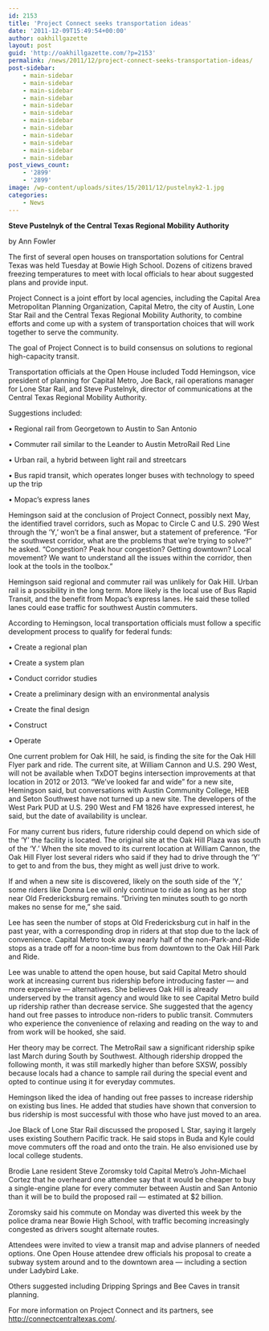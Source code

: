 ```yaml
---
id: 2153
title: 'Project Connect seeks transportation ideas'
date: '2011-12-09T15:49:54+00:00'
author: oakhillgazette
layout: post
guid: 'http://oakhillgazette.com/?p=2153'
permalink: /news/2011/12/project-connect-seeks-transportation-ideas/
post-sidebar:
    - main-sidebar
    - main-sidebar
    - main-sidebar
    - main-sidebar
    - main-sidebar
    - main-sidebar
    - main-sidebar
    - main-sidebar
    - main-sidebar
    - main-sidebar
    - main-sidebar
    - main-sidebar
post_views_count:
    - '2899'
    - '2899'
image: /wp-content/uploads/sites/15/2011/12/pustelnyk2-1.jpg
categories:
    - News
---
```


**Steve Pustelnyk of the Central Texas Regional Mobility Authority**

by Ann Fowler

The first of several open houses on transportation solutions for Central Texas was held Tuesday at Bowie High School. Dozens of citizens braved freezing temperatures to meet with local officials to hear about suggested plans and provide input.

Project Connect is a joint effort by local agencies, including the Capital Area Metropolitan Planning Organization, Capital Metro, the city of Austin, Lone Star Rail and the Central Texas Regional Mobility Authority, to combine efforts and come up with a system of transportation choices that will work together to serve the community.

The goal of Project Connect is to build consensus on solutions to regional high-capacity transit.

Transportation officials at the Open House included Todd Hemingson, vice president of planning for Capital Metro, Joe Back, rail operations manager for Lone Star Rail, and Steve Pustelnyk, director of communications at the Central Texas Regional Mobility Authority.

Suggestions included:

• Regional rail from Georgetown to Austin to San Antonio

• Commuter rail similar to the Leander to Austin MetroRail Red Line

• Urban rail, a hybrid between light rail and streetcars

• Bus rapid transit, which operates longer buses with technology to speed up the trip

• Mopac’s express lanes

Hemingson said at the conclusion of Project Connect, possibly next May, the identified travel corridors, such as Mopac to Circle C and U.S. 290 West through the ‘Y,’ won’t be a final answer, but a statement of preference. “For the southwest corridor, what are the problems that we’re trying to solve?” he asked. “Congestion? Peak hour congestion? Getting downtown? Local movement? We want to understand all the issues within the corridor, then look at the tools in the toolbox.”

Hemingson said regional and commuter rail was unlikely for Oak Hill. Urban rail is a possibility in the long term. More likely is the local use of Bus Rapid Transit, and the benefit from Mopac’s express lanes. He said these tolled lanes could ease traffic for southwest Austin commuters.

According to Hemingson, local transportation officials must follow a specific development process to qualify for federal funds:

• Create a regional plan

• Create a system plan

• Conduct corridor studies

• Create a preliminary design with an environmental analysis

• Create the final design

• Construct

• Operate

One current problem for Oak Hill, he said, is finding the site for the Oak Hill Flyer park and ride. The current site, at William Cannon and U.S. 290 West, will not be available when TxDOT begins intersection improvements at that location in 2012 or 2013. “We’ve looked far and wide” for a new site, Hemingson said, but conversations with Austin Community College, HEB and Seton Southwest have not turned up a new site. The developers of the West Park PUD at U.S. 290 West and FM 1826 have expressed interest, he said, but the date of availability is unclear.

For many current bus riders, future ridership could depend on which side of the ‘Y’ the facility is located. The original site at the Oak Hill Plaza was south of the ‘Y.’ When the site moved to its current location at William Cannon, the Oak Hill Flyer lost several riders who said if they had to drive through the ‘Y’ to get to and from the bus, they might as well just drive to work.

If and when a new site is discovered, likely on the south side of the ‘Y,’ some riders like Donna Lee will only continue to ride as long as her stop near Old Fredericksburg remains. “Driving ten minutes south to go north makes no sense for me,” she said.

Lee has seen the number of stops at Old Fredericksburg cut in half in the past year, with a corresponding drop in riders at that stop due to the lack of convenience. Capital Metro took away nearly half of the non-Park-and-Ride stops as a trade off for a noon-time bus from downtown to the Oak Hill Park and Ride.

Lee was unable to attend the open house, but said Capital Metro should work at increasing current bus ridership before introducing faster — and more expensive — alternatives. She believes Oak Hill is already underserved by the transit agency and would like to see Capital Metro build up ridership rather than decrease service. She suggested that the agency hand out free passes to introduce non-riders to public transit. Commuters who experience the convenience of relaxing and reading on the way to and from work will be hooked, she said.

Her theory may be correct. The MetroRail saw a significant ridership spike last March during South by Southwest. Although ridership dropped the following month, it was still markedly higher than before SXSW, possibly because locals had a chance to sample rail during the special event and opted to continue using it for everyday commutes.

Hemingson liked the idea of handing out free passes to increase ridership on existing bus lines. He added that studies have shown that conversion to bus ridership is most successful with those who have just moved to an area.

Joe Black of Lone Star Rail discussed the proposed L Star, saying it largely uses existing Southern Pacific track. He said stops in Buda and Kyle could move commuters off the road and onto the train. He also envisioned use by local college students.

Brodie Lane resident Steve Zoromsky told Capital Metro’s John-Michael Cortez that he overheard one attendee say that it would be cheaper to buy a single-engine plane for every commuter between Austin and San Antonio than it will be to build the proposed rail — estimated at $2 billion.

Zoromsky said his commute on Monday was diverted this week by the police drama near Bowie High School, with traffic becoming increasingly congested as drivers sought alternate routes.

Attendees were invited to view a transit map and advise planners of needed options. One Open House attendee drew officials his proposal to create a subway system around and to the downtown area — including a section under Ladybird Lake.

Others suggested including Dripping Springs and Bee Caves in transit planning.

For more information on Project Connect and its partners, see http://connectcentraltexas.com/.